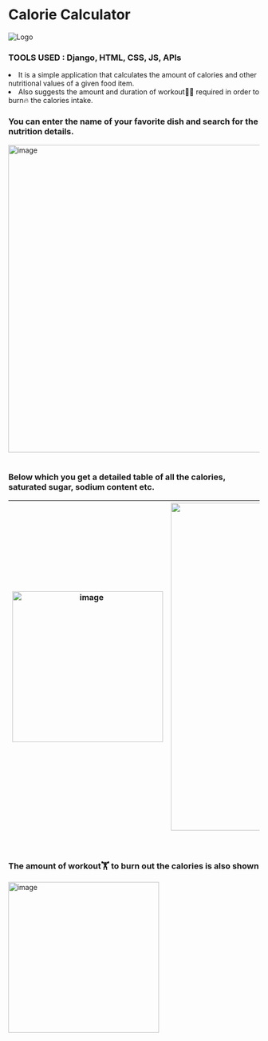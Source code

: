 # Calorie Calculator
![Logo](https://user-images.githubusercontent.com/73374967/184424080-e7ba9501-c649-4e9b-8180-738bf1338c94.png)
### TOOLS USED : Django, HTML, CSS, JS, APIs
<li> It is a simple application that calculates the amount of calories and other nutritional values of a given food item. 
<li> Also suggests the amount and duration of workout🏋🏻 required in order to burn🔥 the calories intake.

<br>


### You can enter the name of your favorite dish and search for the nutrition details.
<img width="616" alt="image" src="https://user-images.githubusercontent.com/73374967/184424962-c47be71a-3ff9-4d66-9ecf-a9ae3c5dacef.png">

<br>
<br>

### Below which you get a detailed table of all the calories, saturated sugar, sodium content etc.

| <img width="302" alt="image" src="https://user-images.githubusercontent.com/73374967/184425612-38a14134-9673-45c0-ab1b-6cb1f263f5af.png">  | <img width="656" alt="image" src="https://user-images.githubusercontent.com/73374967/184427663-71dfedc8-9354-4ff5-b88b-e9b6eb5d1694.png"> |
| ------------- | ------------- |

<br>

### The amount of workout🏋 to burn out the calories is also shown 

<img width="302" alt="image" src="https://user-images.githubusercontent.com/73374967/184425860-960a5b4d-8ff8-484a-8d7d-2016aac34cbf.png">


